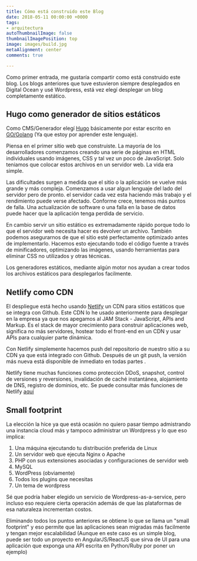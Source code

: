 ```yaml
---
title: Cómo está construido este Blog
date: 2018-05-11 00:00:00 +0000
tags:
- arquitectura
autoThumbnailImage: false
thumbnailImagePosition: top
image: images/build.jpg
metaAlignment: center
comments: true

---
```

Como primer entrada, me gustaría compartir como está construido este blog. Los blogs anteriores que tuve estuvieron siempre desplegados en Digital Ocean y usé Wordpress, está vez elegí desplegar un blog completamente estático. 

<!--more-->


## Hugo como generador de sitios estáticos

Como CMS/Generador elegí [Hugo](https://gohugo.io/) básicamente por estar escrito en [GO/Golang](https://golang.org/) (Ya que estoy por aprender este lenguaje).

Piensa en el primer sitio web que construiste. La mayoría de los desarrolladores comenzamos creando una serie de páginas en HTML individuales usando imágenes, CSS y tal vez un poco  de JavaScript. Solo teniamos que colocar estos archivos en un servidor web. La vida era simple.

Las dificultades surgen a medida que el sitio o la aplicación se vuelve más grande y más compleja. Comenzamos a usar algun lenguaje del lado del servidor pero de pronto. el servidor cada vez esta haciendo más trabajo y el rendimiento puede verse afectado. Conforme crece, tenemos más puntos de falla. Una actualización de software o una falla en la base de datos puede hacer que la aplicación tenga perdida de servicio.

En cambio servir  un sitio estático es extremadamente rápido porque todo lo que el servidor web necesita hacer es devolver un archivo. También podemos asegurarnos de que el sitio esté perfectamente optimizado antes de implementarlo. Hacemos esto ejecutando todo el código fuente a través de minificadores, optimizando las imágenes, usando herramientas para eliminar CSS no utilizados y otras técnicas.

Los generadores estáticos, mediante algún motor nos ayudan a crear todos los archivos estáticos para desplegarlos facilmente.

## Netlify como CDN

El despliegue está hecho usando [Netlify](https://www.netlify.com) un CDN para sitios estáticos que se integra con Github. Este CDN lo he usado anteriormente para desplegar en la empresa ya que nos apegamos al JAM Stack - JavaScript, APIs and Markup. Es el stack de mayor crecimiento para construir aplicaciones web, significa no más servidores, hostear todo el front-end en un CDN y usar APIs para cualquier parte dinámica.

Con Netlify simplemente hacemos push del repositorio de  nuestro sitio a su CDN ya que está integrado con Github. Después de un git push, la versión más nueva está disponible de inmediato en todas partes .

Netlify tiene muchas funciones como protección DDoS, snapshot, control de versiones y reversiones, invalidación de caché instantánea, alojamiento de DNS, registro de dominios, etc. Se puede  consultar más funciones de Netlify [aquí](https://www.netlify.com/features/)


## Small footprint

La elección la hice ya que está ocasión no quiero pasar tiempo admistrando una instancia cloud más y tampoco administrar un Wordpress y lo que eso implica:


1. Una máquina ejecutando tu distribución preferida de Linux
2. Un servidor web que ejecuta Nginx o Apache
3. PHP con sus extensiones asociadas y configuraciones de servidor web
4. MySQL
5. WordPress (obviamente)
6. Todos los plugins que necesitas 
7. Un tema de wordpress 

 Sé que podría haber elegido un servicio de Wordpress-as-a-service, pero incluso eso requiere cierta operación además de que las plataformas de esa naturaleza incrementan costos.

 Eliminando todos los puntos anteriores se obtiene lo que se llama un "small footprint" y eso permite que las aplicaciones sean migradas más facilmente y tengan mejor escalabilidad (Aunque en este caso es un simple blog, puede ser todo un proyecto en AngularJS/ReactJS que sirva de UI para una aplicación que exponga una API escrita en Python/Ruby por poner un ejemplo)